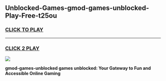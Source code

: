 
## Unblocked-Games-gmod-games-unblocked-Play-Free-t25ou
<h3>
<a href="https://premium76.site?title=gmod-games-unblocked&ref=18A">CLICK TO PLAY</a></h3>
<hr>

<h3>
<a href="https://premium76.site?title=gmod-games-unblocked&ref=18A">CLICK 2 PLAY</a>
  
</h3>

<a href="https://premium76.site?title=gmod-games-unblocked&ref=18A"><img src="https://clearcache.store/games.png"></a>


**gmod-games-unblocked games unblocked: Your Gateway to Fun and Accessible Online Gaming**
